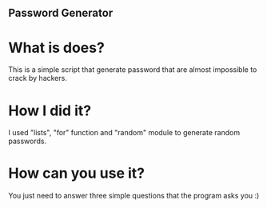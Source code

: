 ## Password Generator

# What is does?

This is a simple script that generate password that are almost impossible to crack by hackers.

# How I did it?

I used "lists", "for" function and "random" module to generate random passwords.

# How can you use it?

You just need to answer three simple questions that the program asks you :)

